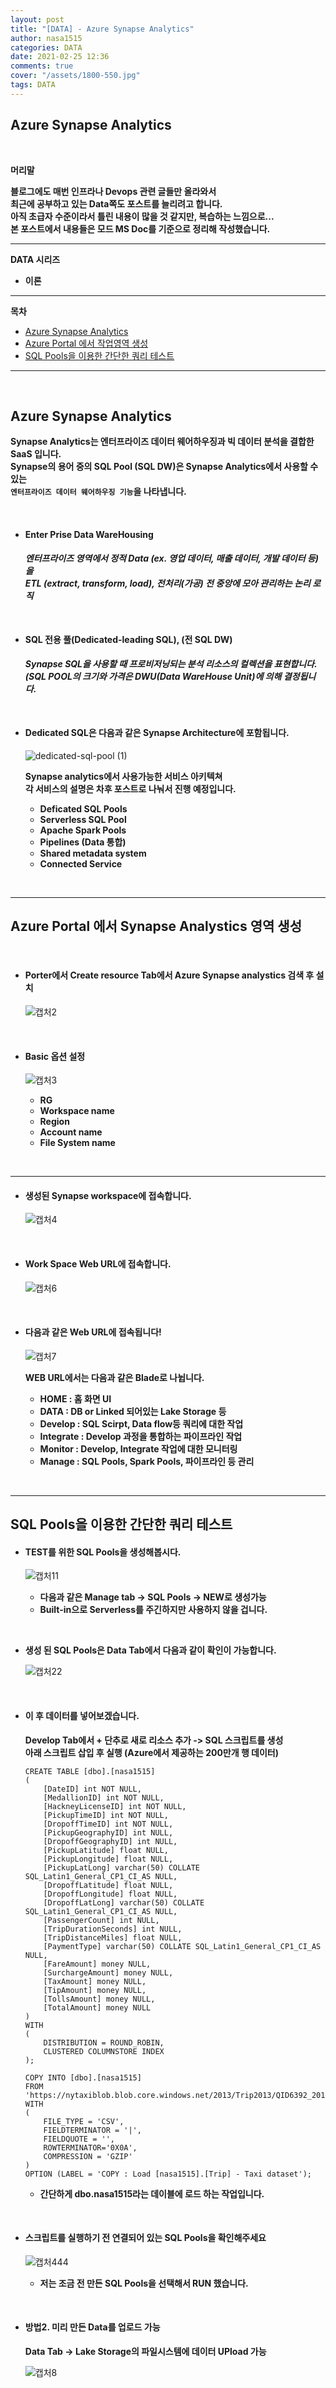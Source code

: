 ```yaml
---
layout: post
title: "[DATA] - Azure Synapse Analytics"
author: nasa1515
categories: DATA
date: 2021-02-25 12:36
comments: true
cover: "/assets/1800-550.jpg"
tags: DATA
---
```




## **Azure Synapse Analytics**


<br/>

**머리말**  

**블로그에도 매번 인프라나 Devops 관련 글들만 올라와서**  
**최근에 공부하고 있는 Data쪽도 포스트를 늘리려고 합니다.**  
**아직 초급자 수준이라서 틀린 내용이 많을 것 같지만, 복습하는 느낌으로...**  
**본 포스트에서 내용들은 모드 MS Doc를 기준으로 정리해 작성했습니다.**


  


 
---

**DATA 시리즈**

* **이론**



---



**목차**


- [Azure Synapse Analytics](#a1)
- [Azure Portal 에서 작업영역 생성](#a2)
- [SQL Pools을 이용한 간단한 쿼리 테스트](#a3)


--- 

<br/>

## **Azure Synapse Analytics**   <a name="a1"></a>  

**Synapse Analytics는 엔터프라이즈 데이터 웨어하우징과 빅 데이터 분석을 결합한 SaaS 입니다.**  
**Synapse의 용어 중의 SQL Pool (SQL DW)은 Synapse Analytics에서 사용할 수 있는  
``엔터프라이즈 데이터 웨어하우징 기능``을 나타냅니다.** 

<br/>

* #### **Enter Prise Data WareHousing**

    ***엔터프라이즈 영역에서 정적 Data (ex. 영업 데이터, 매출 데이터, 개발 데이터 등)을***  
    ***ETL (extract, transform, load), 전처리(가공) 전 중앙에 모아 관리하는 논리 로직***

<br/>

* #### **SQL 전용 풀(Dedicated-leading SQL), (전 SQL DW)**  

    ***Synapse SQL을 사용할 때 프로비저닝되는 분석 리소스의 컬렉션을 표현합니다.***  
    ***(SQL POOL의 크기와 가격은 DWU(Data WareHouse Unit)에 의해 결정됩니다.*** 

<br/>

* #### **Dedicated SQL은 다음과 같은 Synapse Architecture에 포함됩니다.** 

    ![dedicated-sql-pool (1)](https://user-images.githubusercontent.com/69498804/109120531-6abe1880-7789-11eb-8b03-7e3a301f9f3b.png)

    **Synapse analytics에서 사용가능한 서비스 아키텍쳐**  
    **각 서비스의 설명은 차후 포스트로 나눠서 진행 예정입니다.**

    * **Deficated SQL Pools**
    * **Serverless SQL Pool**
    * **Apache Spark Pools**
    * **Pipelines (Data 통합)**
    * **Shared metadata system**
    * **Connected Service**

<br/>

---


## **Azure Portal 에서 Synapse Analystics 영역 생성**   <a name="a2"></a>  

<br/>

* #### **Porter에서 Create resource Tab에서 Azure Synapse analystics 검색 후 설치**

    ![캡처2](https://user-images.githubusercontent.com/69498804/109130587-40725800-7795-11eb-871b-24912db54ae1.JPG)

<br/>


* #### **Basic 옵션 설정**

    ![캡처3](https://user-images.githubusercontent.com/69498804/109235009-29bd1700-7810-11eb-9521-8cfa1ca9db1d.JPG)

    * **RG**
    * **Workspace name**
    * **Region**
    * **Account name**
    * **File System name**

<br/>

---

* #### **생성된 Synapse workspace에 접속합니다.**

    ![캡처4](https://user-images.githubusercontent.com/69498804/109237068-40fe0380-7814-11eb-92c3-17f4af65a87c.JPG)


<br/>

* #### **Work Space Web URL에 접속합니다.**

    ![캡처6](https://user-images.githubusercontent.com/69498804/109237187-6c80ee00-7814-11eb-8783-9ceee0ed2c19.JPG)


<br/>

* #### **다음과 같은 Web URL에 접속됩니다!**

    ![캡처7](https://user-images.githubusercontent.com/69498804/109237303-a651f480-7814-11eb-8432-cd1bdb399f61.JPG)

    **WEB URL에서는 다음과 같은 Blade로 나뉩니다.**
    * **HOME : 홈 화면 UI**
    * **DATA : DB or Linked 되어있는 Lake Storage 등**
    * **Develop : SQL Scirpt, Data flow등 쿼리에 대한 작업**
    * **Integrate : Develop 과정을 통합하는 파이프라인 작업**
    * **Monitor : Develop, Integrate 작업에 대한 모니터링**
    * **Manage : SQL Pools, Spark Pools, 파이프라인 등 관리**

<br/>

---

## **SQL Pools을 이용한 간단한 쿼리 테스트** <a name="a3"></a>  


* #### **TEST를 위한 SQL Pools을 생성해봅시다.**

    ![캡처11](https://user-images.githubusercontent.com/69498804/109242652-d900ea80-781e-11eb-9651-f63c35cc4f96.JPG)

    * **다음과 같은 Manage tab -> SQL Pools -> NEW로 생성가능**   
    * **Built-in으로 Serverless를 주긴하지만 사용하지 않을 겁니다.**

<br/>


* **생성 된 SQL Pools은 Data Tab에서 다음과 같이 확인이 가능합니다.**

    ![캡처22](https://user-images.githubusercontent.com/69498804/109244981-064f9780-7823-11eb-9c00-47998f326b06.JPG)

<br/>

* #### **이 후 데이터를 넣어보겠습니다.**

    **Develop Tab에서 + 단추로 새로 리소스 추가 -> SQL 스크립트를 생성**  
    **아래 스크립트 삽입 후 실행 (Azure에서 제공하는 200만개 행 데이터)**

    ```
    CREATE TABLE [dbo].[nasa1515]
    (
        [DateID] int NOT NULL,
        [MedallionID] int NOT NULL,
        [HackneyLicenseID] int NOT NULL,
        [PickupTimeID] int NOT NULL,
        [DropoffTimeID] int NOT NULL,
        [PickupGeographyID] int NULL,
        [DropoffGeographyID] int NULL,
        [PickupLatitude] float NULL,
        [PickupLongitude] float NULL,
        [PickupLatLong] varchar(50) COLLATE SQL_Latin1_General_CP1_CI_AS NULL,
        [DropoffLatitude] float NULL,
        [DropoffLongitude] float NULL,
        [DropoffLatLong] varchar(50) COLLATE SQL_Latin1_General_CP1_CI_AS NULL,
        [PassengerCount] int NULL,
        [TripDurationSeconds] int NULL,
        [TripDistanceMiles] float NULL,
        [PaymentType] varchar(50) COLLATE SQL_Latin1_General_CP1_CI_AS NULL,
        [FareAmount] money NULL,
        [SurchargeAmount] money NULL,
        [TaxAmount] money NULL,
        [TipAmount] money NULL,
        [TollsAmount] money NULL,
        [TotalAmount] money NULL
    )
    WITH
    (
        DISTRIBUTION = ROUND_ROBIN,
        CLUSTERED COLUMNSTORE INDEX
    );

    COPY INTO [dbo].[nasa1515]
    FROM 'https://nytaxiblob.blob.core.windows.net/2013/Trip2013/QID6392_20171107_05910_0.txt.gz'
    WITH
    (
        FILE_TYPE = 'CSV',
        FIELDTERMINATOR = '|',
        FIELDQUOTE = '',
        ROWTERMINATOR='0X0A',
        COMPRESSION = 'GZIP'
    )
    OPTION (LABEL = 'COPY : Load [nasa1515].[Trip] - Taxi dataset');
    ```

    * **간단하게 dbo.nasa1515라는 데이블에 로드 하는 작업입니다.** 

<br/>


* #### **스크립트를 실행하기 전 연결되어 있는 SQL Pools을 확인해주세요** 

    ![캡처444](https://user-images.githubusercontent.com/69498804/109246549-d1910f80-7825-11eb-99ad-071d07d7229e.JPG)

    * **저는 조금 전 만든 SQL Pools을 선택해서 RUN 했습니다.** 




<br/>

* #### **방법2. 미리 만든 Data를 업로드 가능**   

    **Data Tab -> Lake Storage의 파일시스템에 데이터 UPload 가능**

    ![캡처8](https://user-images.githubusercontent.com/69498804/109240640-309d5700-781b-11eb-973f-2825baafa97a.JPG)



<br/>
